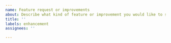 ```yaml
---
name: Feature request or improvements
about: Describe what kind of feature or improvement you would like to see in Desize
title: ''
labels: enhancement
assignees: ''

---
```



